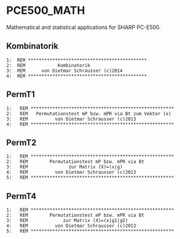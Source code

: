 # PCE500_MATH
Mathematical and statistical applications for SHARP PC-E500.
## Kombinatorik

    1:  REM ********************************************
    2:  REM            Kombinatorik
    3:  REM      von Dietmar Schrausser (c)2014
    4:  REM ********************************************

## PermT1

    1:   REM *****************************************************
    2:   REM   Permutationstest mP bzw. mPR via Bt zum Vektor (x)
    3:   REM          von Dietmar Schrausser (c)2013
    4:   REM *****************************************************

## PermT2

    1:   REM *****************************************************
    2:   REM        Permutationstest mP bzw. mPR via Bt 
    3:   REM               zur Matrix (X)=(x|g)
    4:   REM          von Dietmar Schrausser (c)2013
    5:   REM *****************************************************

## PermT4

    1:   REM *****************************************************
    2:   REM        Permutationstest mP bzw. mPR via Bt 
    3:   REM             zur Matrix (X)=(x|g1|g2)
    4:   REM          von Dietmar Schrausser (c)2013
    5:   REM *****************************************************
